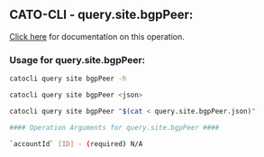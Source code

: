 
## CATO-CLI - query.site.bgpPeer:
[Click here](https://api.catonetworks.com/documentation/#query-query.site.bgpPeer) for documentation on this operation.

### Usage for query.site.bgpPeer:

```bash
catocli query site bgpPeer -h

catocli query site bgpPeer <json>

catocli query site bgpPeer "$(cat < query.site.bgpPeer.json)"

#### Operation Arguments for query.site.bgpPeer ####

`accountId` [ID] - (required) N/A    
